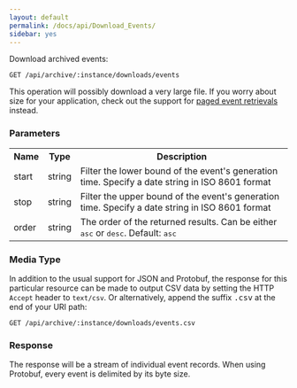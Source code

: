 ```yaml
---
layout: default
permalink: /docs/api/Download_Events/
sidebar: yes
---
```


Download archived events:

    GET /api/archive/:instance/downloads/events
    
<div class="hint">
This operation will possibly download a very large file. If you worry about size for your application, check out the support for <a href="/docs/api/List_Events/">paged event retrievals</a> instead.
</div>


### Parameters

<table class="inline">
    <tr>
        <th>Name</th>
        <th>Type</th>
        <th>Description</th>
    </tr>
    <tr>
        <td class="code">start</td>
        <td class="code">string</td>
        <td>Filter the lower bound of the event's generation time. Specify a date string in ISO 8601 format</td>
    </tr>
    <tr>
        <td class="code">stop</td>
        <td class="code">string</td>
        <td>Filter the upper bound of the event's generation time. Specify a date string in ISO 8601 format</td>
    </tr>
    <tr>
        <td class="code">order</td>
        <td class="code">string</td>
        <td>The order of the returned results. Can be either <tt>asc</tt> or <tt>desc</tt>. Default: <tt>asc</tt></td>
    </tr>
</table>


### Media Type

In addition to the usual support for JSON and Protobuf, the response for this particular resource can be made to output CSV data by setting the HTTP `Accept` header to `text/csv`. Or alternatively, append the suffix <tt>.csv</tt> at the end of your URI path:

    GET /api/archive/:instance/downloads/events.csv


### Response

The response will be a stream of individual event records. When using Protobuf, every event is delimited by its byte size.
